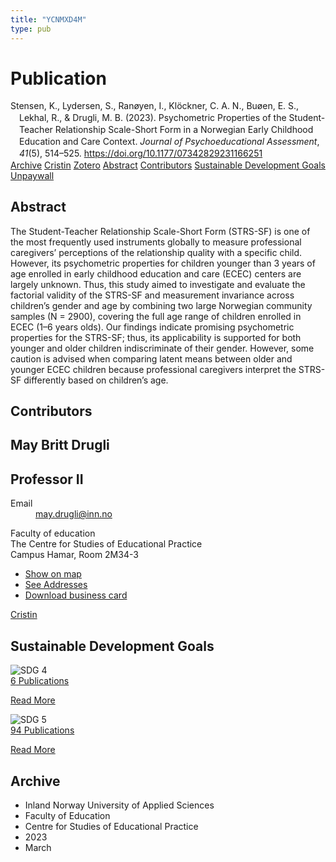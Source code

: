 ```yaml
---
title: "YCNMXD4M"
type: pub
---
```

<h1>Publication</h1>
<article id="csl-bib-container-YCNMXD4M" class="csl-bib-container">
  <div class="csl-bib-body" style="line-height: 1.35; padding-left: 1em; text-indent:-1em;">
  <div class="csl-entry">Stensen, K., Lydersen, S., Ran&#xF8;yen, I., Kl&#xF6;ckner, C. A. N., Bu&#xF8;en, E. S., Lekhal, R., &amp; Drugli, M. B. (2023). Psychometric Properties of the Student-Teacher Relationship Scale-Short Form in a Norwegian Early Childhood Education and Care Context. <i>Journal of Psychoeducational Assessment</i>, <i>41</i>(5), 514&#x2013;525. <a href="https://doi.org/10.1177/07342829231166251">https://doi.org/10.1177/07342829231166251</a></div>
</div>
  <div class="csl-bib-buttons">
    <a href="#taxonomy-article-YCNMXD4M" class="csl-bib-button">Archive</a>
    <a href="https://app.cristin.no/results/show.jsf?id=2138226" alt="Cristin URL" class="csl-bib-button">Cristin</a>
    <a href="http://zotero.org/groups/5402882/items/YCNMXD4M" alt="Zotero URL" class="csl-bib-button">Zotero</a>
    <a href="#abstract-article-YCNMXD4M" class="csl-bib-button">Abstract</a>
    <a href="#contributors-article-YCNMXD4M" class="csl-bib-button">Contributors</a>
    <a href="#sdg-article-YCNMXD4M" class="csl-bib-button">Sustainable Development Goals</a>
    <a href="https://journals.sagepub.com/doi/pdf/10.1177/07342829231166251" class="csl-bib-button">Unpaywall</a>
  </div>
  <div id="csl-bib-meta-container-YCNMXD4M"></div>
</article>
<div id="csl-bib-meta-YCNMXD4M" class="csl-bib-meta">
  <article id="abstract-article-YCNMXD4M" class="abstract-article">
    <h1>Abstract</h1>
    The Student-Teacher Relationship Scale-Short Form (STRS-SF) is one of the most frequently used instruments globally to measure professional caregivers’ perceptions of the relationship quality with a specific child. However, its psychometric properties for children younger than 3 years of age enrolled in early childhood education and care (ECEC) centers are largely unknown. Thus, this study aimed to investigate and evaluate the factorial validity of the STRS-SF and measurement invariance across children’s gender and age by combining two large Norwegian community samples (N = 2900), covering the full age range of children enrolled in ECEC (1–6 years olds). Our findings indicate promising psychometric properties for the STRS-SF; thus, its applicability is supported for both younger and older children indiscriminate of their gender. However, some caution is advised when comparing latent means between older and younger ECEC children because professional caregivers interpret the STRS-SF differently based on children’s age.
  </article>
  <article id="contributors-article-YCNMXD4M" class="contributors-article">
    <h1>Contributors</h1>
    <div class="personas"> <div class="vrtx-hinn-person-card"> <div class="photo"> <i class="lar la-user-circle missing-person"></i> </div> <div class="info"> <hgroup><h1>May Britt Drugli</h1> <h2>Professor II</h2> </hgroup><dl> <dt>Email</dt> <dd> <a href="mailto:may.drugli@inn.no">may.drugli@inn.no</a> </dd> </dl> <p> Faculty of education<br> The Centre for Studies of Educational Practice<br> Campus Hamar, Room 2M34-3 </p> <ul class="vrtx-hinn-links"> <li><a href="https://www.google.com/maps?q=60.79582,11.07304">Show on map</a></li> <li><a href="https://www.inn.no/english/find-an-employee/may-drugli.html#vrtx-hinn-addresses">See Addresses</a></li> <li><a href="https://www.inn.no/english/find-an-employee/may-drugli.html?vrtx=vcf">Download business card</a></li> </ul> </div> </div> <a href="https://app.cristin.no/persons/show.jsf?id=29493" alt="Cristin URL" class="personas-cristin">Cristin</a> </div>
  </article>
  <article id="sdg-article-YCNMXD4M" class="sdg-article">
    <h1>Sustainable Development Goals</h1>
    <div class="sdg-container"><div id="sdg4" class="sdg"> <img src="{{< params subfolder >}}images/sdg/sdg04_en.png" class="image" alt="SDG 4"> <div class="sdg-overlay"> <a href="{{< params subfolder >}}en/archive/?sdg=4#archive" class="sdg-publication-count"><span>6</span> Publications</a> <p><a href="https://sdgs.un.org/goals/goal4" class="sdg-read-more">Read More</a></p> </div> </div> <div id="sdg5" class="sdg"> <img src="{{< params subfolder >}}images/sdg/sdg05_en.png" class="image" alt="SDG 5"> <div class="sdg-overlay"> <a href="{{< params subfolder >}}en/archive/?sdg=5#archive" class="sdg-publication-count"><span>94</span> Publications</a> <p><a href="https://sdgs.un.org/goals/goal5" class="sdg-read-more">Read More</a></p> </div> </div></div>
  </article>
  <article id="taxonomy-article-YCNMXD4M" class="taxonomy-article">
    <h1>Archive</h1>
    <ul>
      <li>Inland Norway University of Applied Sciences</li>
      <li>Faculty of Education</li>
      <li>Centre for Studies of Educational Practice</li>
      <li>2023</li>
      <li>March</li>
    </ul>
  </article>
</div>
